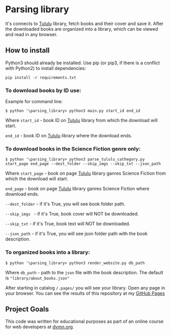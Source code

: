 # Parsing library

It's connects to [Tululu](https://tululu.org/) library, fetch books and their cover and save it.
After the downloaded books are organized into a library, which can be viewed and read in any browser.

## How to install


Python3 should already be installed. Use pip (or pip3, if there is a conflict with Python2) to install dependencies:
```
pip install -r requirements.txt
```

### To download books by ID use:

Example for command line:
```
$ python '\parsing_library> python3 main.py start_id end_id 
```

Where `start_id` - book ID on [Tululu](https://tululu.org/) library from which the download will start.

`end_id` - book ID on [Tululu](https://tululu.org/) library where the download ends.

### To download books in the Science Fiction genre only:
```
$ python '\parsing_library> python3 parse_tululu_cathegory.py start_page end_page --dest_folder --skip_imgs --skip_txt --json_path
```
Where `start_page` - book on page [Tululu](https://tululu.org/l55/) library ganres Science Fiction from which the download will start.

`end_page` - book on page [Tululu](https://tululu.org/l55/) library ganres Science Fiction where download ends.

`--dest_folder` - if it's True, you will see book folder path. 

`--skip_imgs ` - if it's True, book cover will NOT be downloaded.

`--skip_txt` - if it's True, book text will NOT be downloaded.

`--json_path` - if it's True, you will see json folder path with the book description.

### To organized books into a library:
```
$ python '\parsing_library> python3 render_website.py db_path
```
Where `db_path` - path to the `json` file with the book description.
The default is `"library/about_books.json"`


After starting in catalog `/.pages/` you will see your library. Open any page in your browser.
You can see the results of this repository at my [GitHub Pages](https://nikolaysavchenko.github.io/Parsing_library//pages/index1.html)

## Project Goals

This code was written for educational purposes as part of an online course for web developers at [dvmn.org](https://dvmn.org/).